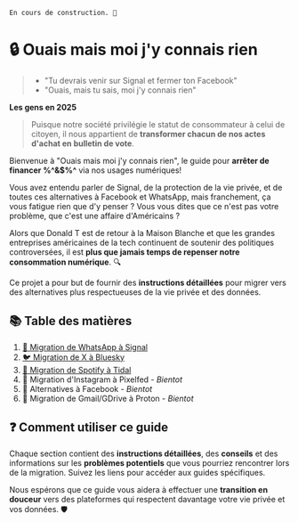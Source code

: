 ```
En cours de construction. 🚧
```

# 🔒 Ouais mais moi j'y connais rien

> - "Tu devrais venir sur Signal et fermer ton Facebook"
> - "Ouais, mais tu sais, moi j'y connais rien"

**Les gens en 2025**

> Puisque notre société privilégie le statut de consommateur à celui de citoyen, il nous appartient de **transformer chacun de nos actes d'achat en bulletin de vote**.

Bienvenue à "Ouais mais moi j'y connais rien", le guide pour **arrêter de financer %^&$%^** via nos usages numériques!

Vous avez entendu parler de Signal, de la protection de la vie privée, et de toutes ces alternatives à Facebook et WhatsApp, mais franchement, ça vous fatigue rien que d'y penser ? Vous vous dites que ce n'est pas votre problème, que c'est une affaire d'Américains ?

Alors que Donald T est de retour à la Maison Blanche et que les grandes entreprises américaines de la tech continuent de soutenir des politiques controversées, il est **plus que jamais temps de repenser notre consommation numérique**. 🔍

Ce projet a pour but de fournir des **instructions détaillées** pour migrer vers des alternatives plus respectueuses de la vie privée et des données.

## 📚 Table des matières

1. [📱 Migration de WhatsApp à Signal](src/messaging/whatsapp-to-signal.md)
2. [🐦 Migration de X à Bluesky](src/social-media/x-to-bluesky.md)
3. [🎵 Migration de Spotify à Tidal](src/music/spotify-to-tidal.md)
4. 📸 Migration d'Instagram à Pixelfed - *Bientot*
5. 👥 Alternatives à Facebook - *Bientot*
6. 📧 Migration de Gmail/GDrive à Proton - *Bientot*

## ❓ Comment utiliser ce guide

Chaque section contient des **instructions détaillées**, des **conseils** et des informations sur les **problèmes potentiels** que vous pourriez rencontrer lors de la migration. Suivez les liens pour accéder aux guides spécifiques.

Nous espérons que ce guide vous aidera à effectuer une **transition en douceur** vers des plateformes qui respectent davantage votre vie privée et vos données. 🛡️